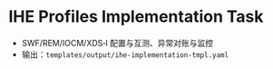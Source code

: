# IHE Profiles Implementation Task

- SWF/REM/IOCM/XDS‑I 配置与互测、异常对账与监控
- 输出：`templates/output/ihe-implementation-tmpl.yaml`
